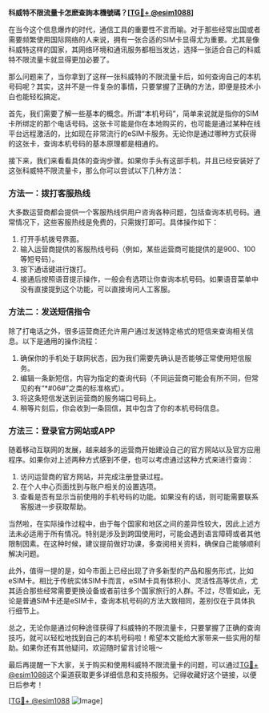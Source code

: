 **科威特不限流量卡怎麽查詢本機號碼？[[TG💪+ @esim1088](https://t.me/s/esim1088)]**

在当今这个信息爆炸的时代，通信工具的重要性不言而喻。对于那些经常出国或者需要频繁使用国际网络的人来说，拥有一张合适的SIM卡显得尤为重要。尤其是像科威特这样的国家，其网络环境和通讯服务都相当发达，选择一张适合自己的科威特不限流量卡就显得更加必要了。

那么问题来了，当你拿到了这样一张科威特的不限流量卡后，如何查询自己的本机号码呢？其实，这并不是一件复杂的事情，只要掌握了正确的方法，即便是技术小白也能轻松搞定。

首先，我们需要了解一些基本的概念。所谓“本机号码”，简单来说就是指你的SIM卡所绑定的那个电话号码。这张卡可能是你在本地购买的，也可能是通过某种在线平台远程激活的，比如现在非常流行的eSIM卡服务。无论你是通过哪种方式获得的这张卡，查询本机号码的基本原理都是相通的。

接下来，我们来看看具体的查询步骤。如果你手头有这部手机，并且已经安装好了这张科威特不限流量卡，那么你可以尝试以下几种方法：

### 方法一：拨打客服热线
大多数运营商都会提供一个客服热线供用户咨询各种问题，包括查询本机号码。通常情况下，这些客服热线是免费的，只需拨打即可。具体操作如下：
1. 打开手机拨号界面。
2. 输入运营商提供的客服热线号码（例如，某些运营商可能提供的是900、100等短号码）。
3. 按下通话键进行拨打。
4. 接通后按照语音提示操作，一般会有选项让你查询本机号码。如果语音菜单中没有直接提到这个功能，可以直接询问人工客服。

### 方法二：发送短信指令
除了打电话之外，很多运营商还允许用户通过发送特定格式的短信来查询相关信息。以下是通用的操作流程：
1. 确保你的手机处于联网状态，因为我们需要先确认是否能够正常使用短信服务。
2. 编辑一条新短信，内容为指定的查询代码（不同运营商可能会有所不同，但常见的有“*#06#”之类的标准格式）。
3. 将这条短信发送到运营商的服务端口号码上。
4. 稍等片刻后，你会收到一条回信，其中包含了你的本机号码信息。

### 方法三：登录官方网站或APP
随着移动互联网的发展，越来越多的运营商开始建设自己的官方网站以及官方应用程序。如果你对上述两种方式感到不便，也可以考虑通过这种方式来进行查询：
1. 访问运营商的官方网站，并完成注册登录过程。
2. 在个人中心页面找到与账户相关的设置选项。
3. 查看是否有显示当前使用的手机号码的功能。如果没有的话，则可能需要联系客服进一步获取帮助。

当然啦，在实际操作过程中，由于每个国家和地区之间的差异性较大，因此上述方法未必适用于所有情况。特别是涉及到跨国使用时，可能会遇到语言障碍或者其他限制因素。在这种时候，建议提前做好功课，多查阅相关资料，确保自己能够顺利解决问题。

此外，值得一提的是，如今市面上已经出现了许多新型的产品和服务形式，比如eSIM卡。相比于传统实体SIM卡而言，eSIM卡具有体积小、灵活性高等优点，尤其适合那些经常需要更换设备或者前往多个国家旅行的人群。不过，尽管如此，无论是普通SIM卡还是eSIM卡，查询本机号码的方法大致相同，差别仅在于具体执行细节上。

总之，无论你是通过何种途径获得了科威特的不限流量卡，只要掌握了正确的查询技巧，就可以轻松地找到自己的本机号码啦！希望本文能给大家带来一些实用的帮助。如果你还有其他疑问，欢迎随时留言讨论哦～

最后再提醒一下大家，关于购买和使用科威特不限流量卡的问题，可以通过[TG💪+ @esim1088](https://t.me/s/esim1088)这个渠道获取更多详细信息和支持服务。记得收藏好这个链接，以便日后参考！

[[TG💪+ @esim1088](https://t.me/s/esim1088) ![Image](https://i.postimg.cc/4NQfJmqS/Snipaste-2025-05-13-00-14-12.png)]